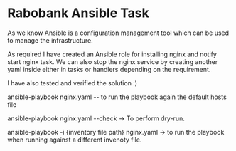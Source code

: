 # Rabobank Ansible Task

As we know Ansible is a configuration management tool which can be used to manage the infrastructure. 


As required I have created an Ansible role for installing nginx and notify start nginx task. We can also stop the nginx service by creating another yaml inside either in tasks or handlers depending on the requirement.

I have also tested and verified the solution :)


ansible-playbook nginx.yaml -- to run the playbook again the default hosts file

ansible-playbook nginx.yaml --check -> To perform dry-run. 

ansible-playbook -i {inventory file path} nginx.yaml -> to run the playbook when running against a different invenoty file.
